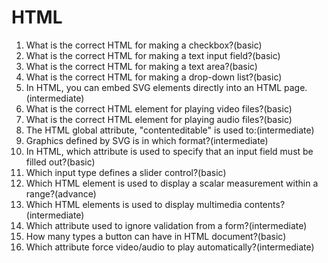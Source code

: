 # HTML

1. What is the correct HTML for making a checkbox?(basic)
2. What is the correct HTML for making a text input field?(basic)
3. What is the correct HTML for making a text area?(basic)
4. What is the correct HTML for making a drop-down list?(basic)
5. In HTML, you can embed SVG elements directly into an HTML page.(intermediate)
6. What is the correct HTML element for playing video files?(basic)
7. What is the correct HTML element for playing audio files?(basic)
8. The HTML global attribute, "contenteditable" is used to:(intermediate)
9. Graphics defined by SVG is in which format?(intermediate)
10. In HTML, which attribute is used to specify that an input field must be filled out?(basic)
11. Which input type defines a slider control?(basic)
12. Which HTML element is used to display a scalar measurement within a range?(advance)
13. Which HTML elements is used to display multimedia contents?(intermediate)
14. Which attribute used to ignore validation from a form?(intermediate)
15. How many types a button can have in HTML document?(basic)
16. Which attribute force video/audio to play automatically?(intermediate)
